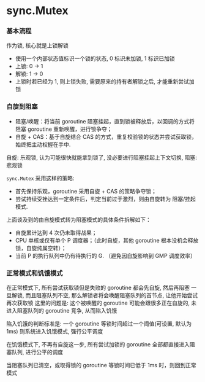 # sync.Mutex
### 基本流程
作为锁, 核心就是上锁解锁
- 使用一个内部状态值标识一个锁的状态, 0 标识未加锁, 1 标识已加锁
- 上锁: 0 -> 1
- 解锁: 1 -> 0
- 上锁时若已经为 1, 则上锁失败, 需要原来的持有者解锁之后, 才能重新尝试加锁

### 自旋到阻塞
- 阻塞/唤醒：将当前 goroutine 阻塞挂起，直到锁被释放后，以回调的方式将阻塞 goroutine 重新唤醒，进行锁争夺；
- 自旋 + CAS：基于自旋结合 CAS 的方式，重复校验锁的状态并尝试获取锁，始终把主动权握在手中.

自旋: 乐观锁, 认为可能很快就能拿到锁了, 没必要进行阻塞挂起上下文切换, 
阻塞: 悲观锁

`sync.Mutex` 采用这样的策略:
- 首先保持乐观，goroutine 采用自旋 + CAS 的策略争夺锁；
- 尝试持续受挫达到一定条件后，判定当前过于激烈，则由自旋转为 阻塞/挂起模式.

上面谈及到的由自旋模式转为阻塞模式的具体条件拆解如下：
- 自旋累计达到 4 次仍未取得战果；
- CPU 单核或仅有单个 P 调度器；（此时自旋，其他 goroutine 根本没机会释放锁，自旋纯属空转）；
- 当前 P 的执行队列中仍有待执行的 G. （避免因自旋影响到 GMP 调度效率）


### 正常模式和饥饿模式

在正常模式下, 所有尝试获取锁但是失败的 goroutine 都会先自旋, 然后再阻塞
一旦解锁, 而且阻塞队列不空, 那么解锁者将会唤醒阻塞队列的首节点, 让他开始尝试再次获取锁
这里的问题是: 这个被唤醒的 goroutine 可能会跟很多正在自旋的, 未进入阻塞队列的 goroutine 竞争, 从而陷入饥饿

陷入饥饿的判断标准是: 一个 goroutine 等锁时间超过一个阈值(可设置, 默认为 1ms)
则系统进入饥饿模式, 强行公平调度

在饥饿模式下, 不再有自旋这一步, 所有尝试加锁的 goroutine 全部都直接进入阻塞队列, 进行公平的调度

当阻塞队列已清空，或取得锁的 goroutine 等锁时间已低于 1ms 时，则回到正常模式

